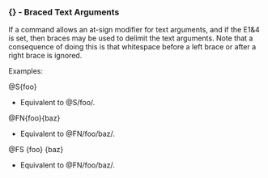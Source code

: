 ### {} - Braced Text Arguments

If a command allows an at-sign modifier for text arguments, and if the
E1&4 is set, then braces may be used to delimit the text arguments.
Note that a consequence of doing this is that whitespace before a left
brace or after a right brace is ignored.

Examples:

@S{foo}
- Equivalent to @S/foo/.

@FN{foo}{baz}
- Equivalent to @FN/foo/baz/.

@FS {foo} {baz}
- Equivalent to @FN/foo/baz/.

